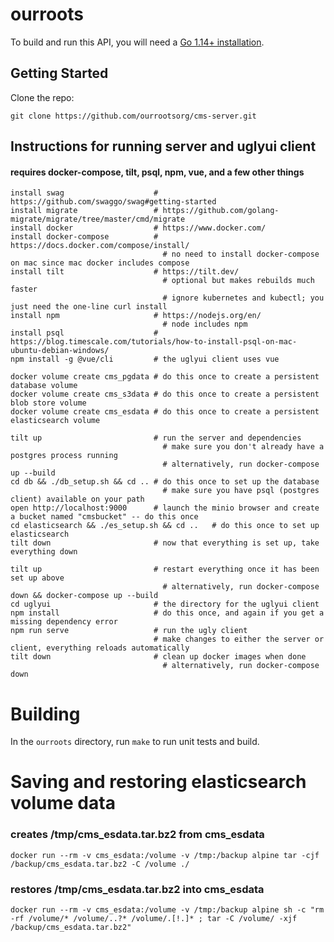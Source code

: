 # ourroots

To build and run this API, you will need a [Go 1.14+ installation](https://golang.org/dl/). 

## Getting Started

Clone the repo:
```
git clone https://github.com/ourrootsorg/cms-server.git
```

## Instructions for running server and uglyui client 
#### requires docker-compose, tilt, psql, npm, vue, and a few other things

```
install swag                    # https://github.com/swaggo/swag#getting-started
install migrate                 # https://github.com/golang-migrate/migrate/tree/master/cmd/migrate
install docker                  # https://www.docker.com/ 
install docker-compose          # https://docs.docker.com/compose/install/
                                  # no need to install docker-compose on mac since mac docker includes compose
install tilt                    # https://tilt.dev/
                                  # optional but makes rebuilds much faster
                                  # ignore kubernetes and kubectl; you just need the one-line curl install
install npm                     # https://nodejs.org/en/ 
                                  # node includes npm
install psql                    # https://blog.timescale.com/tutorials/how-to-install-psql-on-mac-ubuntu-debian-windows/
npm install -g @vue/cli         # the uglyui client uses vue

docker volume create cms_pgdata # do this once to create a persistent database volume
docker volume create cms_s3data # do this once to create a persistent blob store volume
docker volume create cms_esdata # do this once to create a persistent elasticsearch volume

tilt up                         # run the server and dependencies
                                  # make sure you don't already have a postgres process running
                                  # alternatively, run docker-compose up --build
cd db && ./db_setup.sh && cd .. # do this once to set up the database
                                  # make sure you have psql (postgres client) available on your path
open http://localhost:9000      # launch the minio browser and create a bucket named "cmsbucket" -- do this once
cd elasticsearch && ./es_setup.sh && cd ..   # do this once to set up elasticsearch
tilt down                       # now that everything is set up, take everything down

tilt up                         # restart everything once it has been set up above
                                  # alternatively, run docker-compose down && docker-compose up --build
cd uglyui                       # the directory for the uglyui client
npm install                     # do this once, and again if you get a missing dependency error
npm run serve                   # run the ugly client
                                # make changes to either the server or client, everything reloads automatically
tilt down                       # clean up docker images when done
                                  # alternatively, run docker-compose down
```

# Building 

In the `ourroots` directory, run `make` to run unit tests and build.

# Saving and restoring elasticsearch volume data
### creates /tmp/cms_esdata.tar.bz2 from cms_esdata
```
docker run --rm -v cms_esdata:/volume -v /tmp:/backup alpine tar -cjf /backup/cms_esdata.tar.bz2 -C /volume ./
```
### restores /tmp/cms_esdata.tar.bz2 into cms_esdata
```
docker run --rm -v cms_esdata:/volume -v /tmp:/backup alpine sh -c "rm -rf /volume/* /volume/..?* /volume/.[!.]* ; tar -C /volume/ -xjf /backup/cms_esdata.tar.bz2"
```

